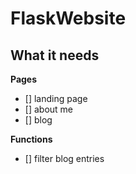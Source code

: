 # FlaskWebsite

## What it needs

**Pages**
- [] landing page
- [] about me
- [] blog

**Functions**
- [] filter blog entries